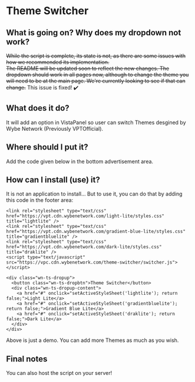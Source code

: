 # Theme Switcher

## What is going on? Why does my dropdown not work?
~~While the script is complete, its state is not, as there are some issues with how we recommended its implementation.  
The README will be updated soon to reflect the new changes. The dropdown should work in all pages now, although to change the theme you will need to be at the main page. We're currently looking to see if that can change.~~ This issue is fixed! :heavy_check_mark:

## What does it do?
It will add an option in VistaPanel so user can switch Themes desgined by Wybe Network (Previously VPTOfficial).

## Where should I put it?
Add the code given below in the bottom advertisement area.

## How can I install (use) it?
It is not an application to install... But to use it, you can do that by adding this code in the footer area:
```
<link rel="stylesheet" type="text/css" href="https://vpt.cdn.wybenetwork.com/light-lite/styles.css" title="lightlite" />
<link rel="stylesheet" type="text/css" href="https://vpt.cdn.wybenetwork.com/gradient-blue-lite/styles.css" title="gradientbluelite" />
<link rel="stylesheet" type="text/css" href="https://vpt.cdn.wybenetwork.com/dark-lite/styles.css" title="draklite" />
<script type="text/javascript" src="https://vpc.cdn.wybenetwork.com/theme-switcher/switcher.js"></script>

<div class="wn-ts-dropup">
  <button class="wn-ts-dropbtn">Theme Switcher</button>
  <div class="wn-ts-dropup-content">
    <a href="#" onclick="setActiveStyleSheet('lightlite'); return false;">Light Lite</a>
    <a href="#" onclick="setActiveStyleSheet('gradientbluelite'); return false;">Gradient Blue Lite</a>
    <a href="#" onclick="setActiveStyleSheet('draklite'); return false;">Dark Lite</a>
  </div>
</div>
```
  Above is just a demo. You can add more Themes as much as you wish.
  
## Final notes
You can also host the script on your server!
